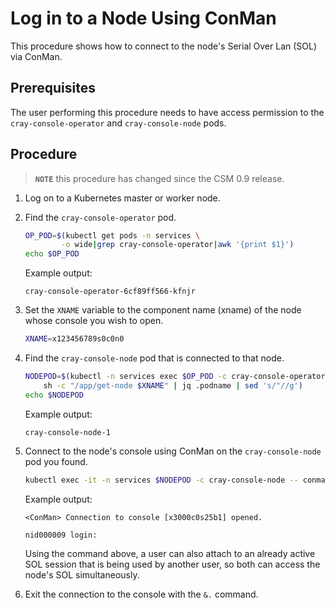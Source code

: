 # Log in to a Node Using ConMan

This procedure shows how to connect to the node's Serial Over Lan (SOL) via ConMan.

## Prerequisites

The user performing this procedure needs to have access permission to the `cray-console-operator` and `cray-console-node` pods.

## Procedure

> **`NOTE`** this procedure has changed since the CSM 0.9 release.

1. Log on to a Kubernetes master or worker node.

1. Find the `cray-console-operator` pod.

    ```bash
    OP_POD=$(kubectl get pods -n services \
            -o wide|grep cray-console-operator|awk '{print $1}')
    echo $OP_POD
    ```

    Example output:

    ```text
    cray-console-operator-6cf89ff566-kfnjr
    ```

1. Set the `XNAME` variable to the component name (xname) of the node whose console you wish to open.

    ```bash
    XNAME=x123456789s0c0n0
    ```

3. Find the `cray-console-node` pod that is connected to that node.

    ```bash
    NODEPOD=$(kubectl -n services exec $OP_POD -c cray-console-operator -- \
        sh -c "/app/get-node $XNAME" | jq .podname | sed 's/"//g')
    echo $NODEPOD
    ```

    Example output:

    ```text
    cray-console-node-1
    ```

4. Connect to the node's console using ConMan on the `cray-console-node` pod you found.

    ```bash
    kubectl exec -it -n services $NODEPOD -c cray-console-node -- conman -j $XNAME
    ```

    Example output:

    ```text
    <ConMan> Connection to console [x3000c0s25b1] opened.

    nid000009 login:
    ```

    Using the command above, a user can also attach to an already active SOL session that is being used by another user, so both can access the node's SOL simultaneously.

5. Exit the connection to the console with the `&.` command.
